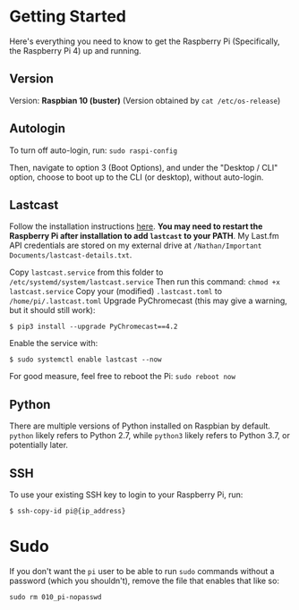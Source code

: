 # Getting Started

Here's everything you need to know to get the Raspberry Pi
(Specifically, the Raspberry Pi 4) up and running.

## Version

Version: **Raspbian 10 (buster)**
(Version obtained by `cat /etc/os-release`)

## Autologin

To turn off auto-login, run:
`sudo raspi-config`

Then, navigate to option 3 (Boot Options), and under the "Desktop / CLI"
option, choose to boot up to the CLI (or desktop), without auto-login.

## Lastcast

Follow the installation instructions [here](https://github.com/erik/lastcast).
**You may need to restart the Raspberry Pi after installation to add `lastcast`
to your PATH**. My Last.fm API credentials are stored on my external drive at
`/Nathan/Important Documents/lastcast-details.txt`.

Copy `lastcast.service` from this folder to `/etc/systemd/system/lastcast.service`
Then run this command:
`chmod +x lastcast.service`
Copy your (modified) `.lastcast.toml` to `/home/pi/.lastcast.toml`
Upgrade PyChromecast (this may give a warning, but it should still work):
```
$ pip3 install --upgrade PyChromecast==4.2
```

Enable the service with:
```
$ sudo systemctl enable lastcast --now
```

For good measure, feel free to reboot the Pi: `sudo reboot now`

## Python

There are multiple versions of Python installed on Raspbian by default.
`python` likely refers to Python 2.7, while `python3` likely refers to Python
3.7, or potentially later.

## SSH

To use your existing SSH key to login to your Raspberry Pi, run:
```
$ ssh-copy-id pi@{ip_address}
```

# Sudo

If you don't want the `pi` user to be able to run `sudo` commands without
a password (which you shouldn't), remove the file that enables that like so:

```
sudo rm 010_pi-nopasswd
```
